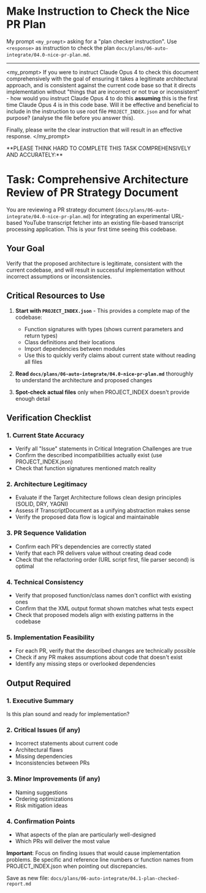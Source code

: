 # Make Instruction to Check the Nice PR Plan

My prompt `<my_prompt>` asking for a "plan checker instruction". Use `<response>` as instruction to check the plan `docs/plans/06-auto-integrate/04.0-nice-pr-plan.md`.

---

<my_prompt>
If you were to instruct Claude Opus 4 to check this document comprehensively with the goal of ensuring it takes a legitimate architectural approach, and is consistent against the current code base so that it directs implementation without "things that are incorrect or not true or inconsistent" - how would you instruct Claude Opus 4 to do this **assuming** this is the first time Claude Opus 4 is in this code base. Will it be effective and beneficial to include in the instruction to use root file `PROJECT_INDEX.json` and for what purpose? (analyse the file before you answer this). 

Finally, please write the clear instruction that will result in an effective response.
</my_prompt>



<response>
**PLEASE THINK HARD TO COMPLETE THIS TASK COMPREHENSIVELY AND ACCURATELY:**

# Task: Comprehensive Architecture Review of PR Strategy Document

You are reviewing a PR strategy document (`docs/plans/06-auto-integrate/04.0-nice-pr-plan.md`) for integrating an experimental URL-based YouTube transcript fetcher into an existing file-based transcript processing application. This is your first time seeing this codebase.

## Your Goal

Verify that the proposed architecture is legitimate, consistent with the current codebase, and will result in successful implementation without incorrect assumptions or inconsistencies.

## Critical Resources to Use

1. **Start with `PROJECT_INDEX.json`** - This provides a complete map of the codebase:
   - Function signatures with types (shows current parameters and return types)
   - Class definitions and their locations
   - Import dependencies between modules
   - Use this to quickly verify claims about current state without reading all files

2. **Read `docs/plans/06-auto-integrate/04.0-nice-pr-plan.md`** thoroughly to understand the architecture and proposed changes

3. **Spot-check actual files** only when PROJECT_INDEX doesn't provide enough detail

## Verification Checklist

### 1. Current State Accuracy
- Verify all "Issue" statements in Critical Integration Challenges are true
- Confirm the described incompatibilities actually exist (use PROJECT_INDEX.json)
- Check that function signatures mentioned match reality

### 2. Architecture Legitimacy
- Evaluate if the Target Architecture follows clean design principles (SOLID, DRY, YAGNI)
- Assess if TranscriptDocument as a unifying abstraction makes sense
- Verify the proposed data flow is logical and maintainable

### 3. PR Sequence Validation
- Confirm each PR's dependencies are correctly stated
- Verify that each PR delivers value without creating dead code
- Check that the refactoring order (URL script first, file parser second) is optimal

### 4. Technical Consistency
- Verify that proposed function/class names don't conflict with existing ones
- Confirm that the XML output format shown matches what tests expect
- Check that proposed models align with existing patterns in the codebase

### 5. Implementation Feasibility
- For each PR, verify that the described changes are technically possible
- Check if any PR makes assumptions about code that doesn't exist
- Identify any missing steps or overlooked dependencies

## Output Required

### 1. Executive Summary
Is this plan sound and ready for implementation?

### 2. Critical Issues (if any)
- Incorrect statements about current code
- Architectural flaws
- Missing dependencies
- Inconsistencies between PRs

### 3. Minor Improvements (if any)
- Naming suggestions
- Ordering optimizations
- Risk mitigation ideas

### 4. Confirmation Points
- What aspects of the plan are particularly well-designed
- Which PRs will deliver the most value

**Important**: Focus on finding issues that would cause implementation problems. Be specific and reference line numbers or function names from PROJECT_INDEX.json when pointing out discrepancies.

Save as new file: `docs/plans/06-auto-integrate/04.1-plan-checked-report.md`
</response>